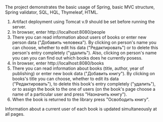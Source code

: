 The project demonstrates the basic usage of Spring, basic MVC structure, Spring validator, SQL, HQL, Thymeleaf, HTML.

1. Artifact deployment using Tomcat v.9 should be set before running the server.
2. In browser, enter http://localhost:8080/people
3. There you can read information about users of books or enter new person data ("Добавить человека"). By clicking on person's name you can choose, whether to edit his data ("Редактировать") or to delete this person's entry completely ("удалить"). Also, clicking on person's name you can you can find out which books does he currently posess.
4. In browser, enter http://localhost:8080/books
5. There you can read information about books (title, author, year of publishing) or enter new book data ("Добавить книгу"). By clicking on books's title you can choose, whether to edit its data ("Редактировать"), to delete this book's entry completely ("удалить"), or to assign the book to the one of users (on the book's page choose a name of a particular user and press "Назначить книгу").
6. When the book is returned to the library press "Освободить книгу".

Information about a current user of each book is updated simultaneously at all pages. 
